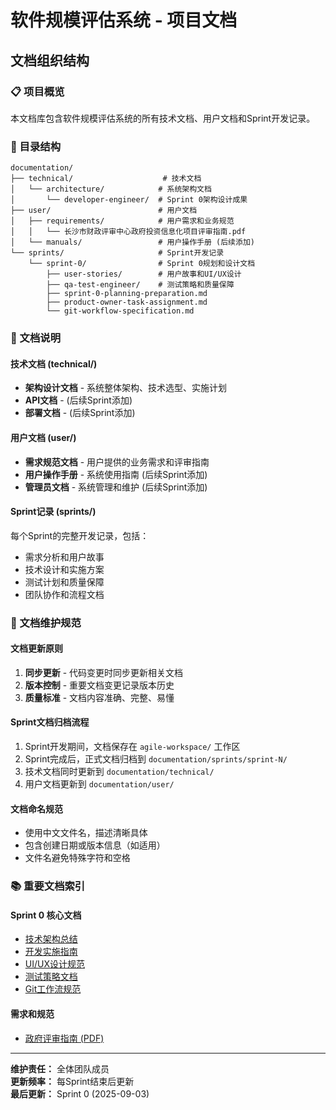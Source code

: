 # 软件规模评估系统 - 项目文档

## 文档组织结构

### 📋 项目概览
本文档库包含软件规模评估系统的所有技术文档、用户文档和Sprint开发记录。

### 📁 目录结构

```
documentation/
├── technical/                    # 技术文档
│   └── architecture/            # 系统架构文档
│       └── developer-engineer/  # Sprint 0架构设计成果
├── user/                        # 用户文档
│   ├── requirements/            # 用户需求和业务规范
│   │   └── 长沙市财政评审中心政府投资信息化项目评审指南.pdf
│   └── manuals/                 # 用户操作手册 (后续添加)
└── sprints/                     # Sprint开发记录
    └── sprint-0/                # Sprint 0规划和设计文档
        ├── user-stories/        # 用户故事和UI/UX设计
        ├── qa-test-engineer/    # 测试策略和质量保障
        ├── sprint-0-planning-preparation.md
        ├── product-owner-task-assignment.md
        └── git-workflow-specification.md
```

### 📖 文档说明

#### 技术文档 (technical/)
- **架构设计文档** - 系统整体架构、技术选型、实施计划
- **API文档** - (后续Sprint添加)
- **部署文档** - (后续Sprint添加)

#### 用户文档 (user/)
- **需求规范文档** - 用户提供的业务需求和评审指南
- **用户操作手册** - 系统使用指南 (后续Sprint添加)
- **管理员文档** - 系统管理和维护 (后续Sprint添加)

#### Sprint记录 (sprints/)
每个Sprint的完整开发记录，包括：
- 需求分析和用户故事
- 技术设计和实施方案  
- 测试计划和质量保障
- 团队协作和流程文档

### 🔄 文档维护规范

#### 文档更新原则
1. **同步更新** - 代码变更时同步更新相关文档
2. **版本控制** - 重要文档变更记录版本历史
3. **质量标准** - 文档内容准确、完整、易懂

#### Sprint文档归档流程
1. Sprint开发期间，文档保存在 `agile-workspace/` 工作区
2. Sprint完成后，正式文档归档到 `documentation/sprints/sprint-N/`
3. 技术文档同时更新到 `documentation/technical/`
4. 用户文档更新到 `documentation/user/`

#### 文档命名规范
- 使用中文文件名，描述清晰具体
- 包含创建日期或版本信息（如适用）
- 文件名避免特殊字符和空格

### 📚 重要文档索引

#### Sprint 0 核心文档
- [技术架构总结](technical/architecture/developer-engineer/architecture-summary.md)
- [开发实施指南](technical/architecture/developer-engineer/development-guidelines.md) 
- [UI/UX设计规范](sprints/sprint-0/user-stories/ui-design-specification.md)
- [测试策略文档](sprints/sprint-0/qa-test-engineer/testing-strategy.md)
- [Git工作流规范](sprints/sprint-0/git-workflow-specification.md)

#### 需求和规范
- [政府评审指南 (PDF)](user/requirements/长沙市财政评审中心政府投资信息化项目评审指南.pdf)

---

**维护责任：** 全体团队成员  
**更新频率：** 每Sprint结束后更新  
**最后更新：** Sprint 0 (2025-09-03)